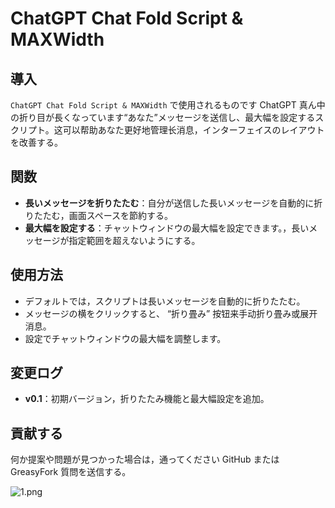 # ChatGPT Chat Fold Script & MAXWidth

## 導入
`ChatGPT Chat Fold Script & MAXWidth` で使用されるものです ChatGPT 真ん中の折り目が長くなっています“あなた”メッセージを送信し、最大幅を設定するスクリプト。这可以帮助あなた更好地管理长消息，インターフェイスのレイアウトを改善する。

## 関数
- **長いメッセージを折りたたむ**：自分が送信した長いメッセージを自動的に折りたたむ，画面スペースを節約する。 
- **最大幅を設定する**：チャットウィンドウの最大幅を設定できます。，長いメッセージが指定範囲を超えないようにする。

## 使用方法
- デフォルトでは，スクリプトは長いメッセージを自動的に折りたたむ。
- メッセージの横をクリックすると、 “折り畳み” 按钮来手动折り畳み或展开消息。
- 設定でチャットウィンドウの最大幅を調整します。

## 変更ログ
- **v0.1**：初期バージョン，折りたたみ機能と最大幅設定を追加。

## 貢献する
何か提案や問題が見つかった場合は，通ってください GitHub またはGreasyFork 質問を送信する。

![1.png](https://s2.loli.net/2024/08/24/BEyFS87bgMjJX1R.png)

